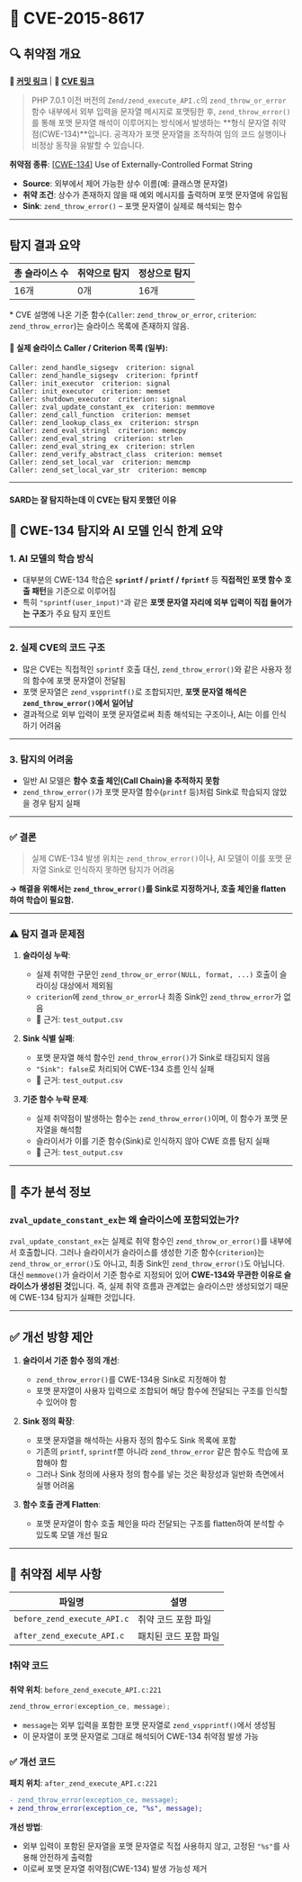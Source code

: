 # 📁 CVE-2015-8617

## 🔍 취약점 개요

**🔗 [커밋 링크](https://github.com/php/php-src/commit/b101a6bbd4f2181c360bd38e7683df4a03cba83e)** | **🔗 [CVE 링크](https://www.cvedetails.com/cve/CVE-2015-8617)**

> PHP 7.0.1 이전 버전의 `Zend/zend_execute_API.c`의 `zend_throw_or_error` 함수 내부에서 외부 입력을 문자열 메시지로 포맷팅한 후, `zend_throw_error()`를 통해 포맷 문자열 해석이 이루어지는 방식에서 발생하는 \*\*형식 문자열 취약점(CWE-134)\*\*입니다. 공격자가 포맷 문자열을 조작하여 임의 코드 실행이나 비정상 동작을 유발할 수 있습니다.

**취약점 종류**: \[[CWE-134](https://cwe.mitre.org/data/definitions/134.html)] Use of Externally-Controlled Format String

* **Source**: 외부에서 제어 가능한 상수 이름(예: 클래스명 문자열)
* **취약 조건**: 상수가 존재하지 않을 때 예외 메시지를 출력하며 포맷 문자열에 유입됨
* **Sink**: `zend_throw_error()` – 포맷 문자열이 실제로 해석되는 함수

---

## 탐지 결과 요약

| 총 슬라이스 수 | 취약으로 탐지 | 정상으로 탐지 |
| -------- | ------- | ------- |
| 16개      | 0개      | 16개     |

\* CVE 설명에 나온 기준 함수(`Caller`: `zend_throw_or_error`, `criterion`: `zend_throw_error`)는 슬라이스 목록에 존재하지 않음.

#### 📌 실제 슬라이스 Caller / Criterion 목록 (일부):

```
Caller: zend_handle_sigsegv  criterion: signal  
Caller: zend_handle_sigsegv  criterion: fprintf  
Caller: init_executor  criterion: signal  
Caller: init_executor  criterion: memset  
Caller: shutdown_executor  criterion: signal  
Caller: zval_update_constant_ex  criterion: memmove  
Caller: zend_call_function  criterion: memset  
Caller: zend_lookup_class_ex  criterion: strspn  
Caller: zend_eval_stringl  criterion: memcpy  
Caller: zend_eval_string  criterion: strlen  
Caller: zend_eval_string_ex  criterion: strlen  
Caller: zend_verify_abstract_class  criterion: memset  
Caller: zend_set_local_var  criterion: memcmp  
Caller: zend_set_local_var_str  criterion: memcmp  
```

---

#### SARD는 잘 탐지하는데 이 CVE는 탐지 못했던 이유

## 📌 CWE-134 탐지와 AI 모델 인식 한계 요약

### 1. AI 모델의 학습 방식

* 대부분의 CWE-134 학습은 **`sprintf` / `printf` / `fprintf`** 등 **직접적인 포맷 함수 호출 패턴**을 기준으로 이루어짐
* 특히 `"sprintf(user_input)"`과 같은 **포맷 문자열 자리에 외부 입력이 직접 들어가는 구조**가 주요 탐지 포인트

---

### 2. 실제 CVE의 코드 구조

* 많은 CVE는 직접적인 `sprintf` 호출 대신, `zend_throw_error()`와 같은 사용자 정의 함수에 포맷 문자열이 전달됨
* 포맷 문자열은 `zend_vspprintf()`로 조합되지만, **포맷 문자열 해석은 `zend_throw_error()`에서 일어남**
* 결과적으로 외부 입력이 포맷 문자열로써 최종 해석되는 구조이나, AI는 이를 인식하기 어려움

---

### 3. 탐지의 어려움

* 일반 AI 모델은 **함수 호출 체인(Call Chain)을 추적하지 못함**
* `zend_throw_error()`가 포맷 문자열 함수(`printf` 등)처럼 Sink로 학습되지 않았을 경우 탐지 실패

---

### ✅ 결론

> 실제 CWE-134 발생 위치는 `zend_throw_error()`이나, AI 모델이 이를 포맷 문자열 Sink로 인식하지 못하면 탐지가 어려움

**→ 해결을 위해서는 `zend_throw_error()`를 Sink로 지정하거나, 호출 체인을 flatten하여 학습이 필요함.**

---

### ⚠️ 탐지 결과 문제점

1. **슬라이싱 누락**:

   * 실제 취약한 구문인 `zend_throw_or_error(NULL, format, ...)` 호출이 슬라이싱 대상에서 제외됨
   * `criterion`에 `zend_throw_or_error`나 최종 Sink인 `zend_throw_error`가 없음
   * 📄 근거: `test_output.csv`

2. **Sink 식별 실패**:

   * 포맷 문자열 해석 함수인 `zend_throw_error()`가 Sink로 태깅되지 않음
   * `"Sink": false`로 처리되어 CWE-134 흐름 인식 실패
   * 📄 근거: `test_output.csv`

3. **기준 함수 누락 문제**:

   * 실제 취약점이 발생하는 함수는 `zend_throw_error()`이며, 이 함수가 포맷 문자열을 해석함
   * 슬라이서가 이를 기준 함수(Sink)로 인식하지 않아 CWE 흐름 탐지 실패
   * 📄 근거: `test_output.csv`

---

## 🧠 추가 분석 정보

### `zval_update_constant_ex`는 왜 슬라이스에 포함되었는가?

`zval_update_constant_ex`는 실제로 취약 함수인 `zend_throw_or_error()`를 내부에서 호출합니다. 그러나 슬라이서가 슬라이스를 생성한 기준 함수(`criterion`)는 `zend_throw_or_error()`도 아니고, 최종 Sink인 `zend_throw_error()`도 아닙니다.
대신 `memmove()`가 슬라이서 기준 함수로 지정되어 있어 **CWE-134와 무관한 이유로 슬라이스가 생성된 것**입니다.
즉, 실제 취약 흐름과 관계없는 슬라이스만 생성되었기 때문에 CWE-134 탐지가 실패한 것입니다.

---

## ✅ 개선 방향 제안

1. **슬라이서 기준 함수 정의 개선**:

   * `zend_throw_error()`를 CWE-134용 Sink로 지정해야 함
   * 포맷 문자열이 사용자 입력으로 조합되어 해당 함수에 전달되는 구조를 인식할 수 있어야 함

2. **Sink 정의 확장**:

   * 포맷 문자열을 해석하는 사용자 정의 함수도 Sink 목록에 포함
   * 기존의 `printf`, `sprintf`뿐 아니라 `zend_throw_error` 같은 함수도 학습에 포함해야 함
   * 그러나 Sink 정의에 사용자 정의 함수를 넣는 것은 확장성과 일반화 측면에서 실행 어려움

3. **함수 호출 관계 Flatten**:

   * 포맷 문자열이 함수 호출 체인을 따라 전달되는 구조를 flatten하여 분석할 수 있도록 모델 개선 필요

---

## 📁 취약점 세부 사항

| 파일명                         | 설명          |
| --------------------------- | ----------- |
| `before_zend_execute_API.c` | 취약 코드 포함 파일 |
| `after_zend_execute_API.c`  | 패치된 코드 포함 파일 |

### ❗️취약 코드

**취약 위치**: `before_zend_execute_API.c:221`

```c
zend_throw_error(exception_ce, message);
```

* `message`는 외부 입력을 포함한 포맷 문자열로 `zend_vspprintf()`에서 생성됨
* 이 문자열이 포맷 문자열로 그대로 해석되어 CWE-134 취약점 발생 가능

### ✅ 개선 코드

**패치 위치**: `after_zend_execute_API.c:221`

```diff
- zend_throw_error(exception_ce, message);
+ zend_throw_error(exception_ce, "%s", message);
```

**개선 방법**:

* 외부 입력이 포함된 문자열을 포맷 문자열로 직접 사용하지 않고, 고정된 `"%s"`를 사용해 안전하게 출력함
* 이로써 포맷 문자열 취약점(CWE-134) 발생 가능성 제거
